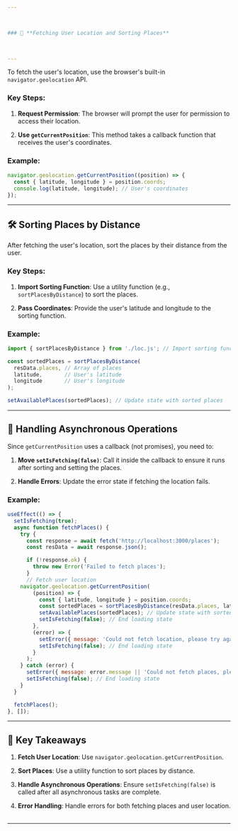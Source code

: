 ```yaml
---

  

### 🚀 **Fetching User Location and Sorting Places**  

  

---
```


To fetch the user's location, use the browser's built-in `navigator.geolocation` API.  
### Key Steps:  

1. **Request Permission**: The browser will prompt the user for permission to access their location.  

2. **Use `getCurrentPosition`**: This method takes a callback function that receives the user's coordinates.  

### Example:  

```javascript
navigator.geolocation.getCurrentPosition((position) => {
  const { latitude, longitude } = position.coords;
  console.log(latitude, longitude); // User's coordinates
});
```

---

## 🛠️ **Sorting Places by Distance**  

After fetching the user's location, sort the places by their distance from the user.  

### Key Steps:  

1. **Import Sorting Function**: Use a utility function (e.g., `sortPlacesByDistance`) to sort the places.  

2. **Pass Coordinates**: Provide the user's latitude and longitude to the sorting function.  

### Example:  

```javascript
import { sortPlacesByDistance } from './loc.js'; // Import sorting function

const sortedPlaces = sortPlacesByDistance(
  resData.places, // Array of places
  latitude,       // User's latitude
  longitude       // User's longitude
);

setAvailablePlaces(sortedPlaces); // Update state with sorted places
```


---

## 🔄 **Handling Asynchronous Operations**  

Since `getCurrentPosition` uses a callback (not promises), you need to:  

1. **Move `setIsFetching(false)`**: Call it inside the callback to ensure it runs after sorting and setting the places.  

2. **Handle Errors**: Update the error state if fetching the location fails.  

### Example:  

```javascript
useEffect(() => {
  setIsFetching(true);
  async function fetchPlaces() {
    try {
      const response = await fetch('http://localhost:3000/places');
      const resData = await response.json();

      if (!response.ok) {
        throw new Error('Failed to fetch places');
      }
      // Fetch user location
    navigator.geolocation.getCurrentPosition(
        (position) => {
          const { latitude, longitude } = position.coords;
          const sortedPlaces = sortPlacesByDistance(resData.places, latitude, longitude);
          setAvailablePlaces(sortedPlaces); // Update state with sorted places
          setIsFetching(false); // End loading state
        },
        (error) => {
          setError({ message: 'Could not fetch location, please try again later.' });
          setIsFetching(false); // End loading state
        }
      );
    } catch (error) {
      setError({ message: error.message || 'Could not fetch places, please try again later.' });
      setIsFetching(false); // End loading state
    }
  }

  fetchPlaces();
}, []);
```


---

## 🔑 **Key Takeaways**  

1. **Fetch User Location**: Use `navigator.geolocation.getCurrentPosition`.  

2. **Sort Places**: Use a utility function to sort places by distance.  

3. **Handle Asynchronous Operations**: Ensure `setIsFetching(false)` is called after all asynchronous tasks are complete.  

4. **Error Handling**: Handle errors for both fetching places and user location.  

---